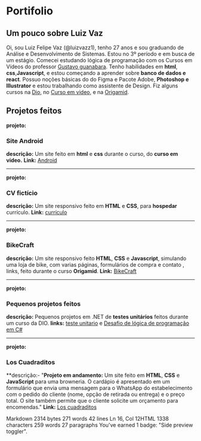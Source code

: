 
# Portifolio
## Um pouco sobre Luiz Vaz
Oi, sou Luiz Felipe Vaz (@luizvazz1), tenho 27 anos e sou graduando de Análise e Desenvolvimento de Sistemas. Estou no 3º período e em busca de um estágio.  Comecei estudando lógica de programação com os Cursos em Vídeos do professor   [Gustavo guanabara](https://www.cursoemvideo.com/). Tenho habilidades em  **html**, **css**,**Javascript**,  e estou começando a aprender sobre **banco de dados e react**. Possuo noções básicas do do Figma e Pacote Adobe, **Photoshop e Illustrator**  e estou trabalhando como assistente de Design.
Fiz alguns cursos na [Dio](https://www.dio.me/), no [Curso em video](https://www.cursoemvideo.com/), e na [Origamid](https://www.origamid.com/).

## Projetos feitos
**projeto:**
### Site Android
**descrição:** Um site feito em **html** e **css** durante o curso, do **curso em video.**
**Link:** [Android](https://luizzvaz.github.io/android/)

------------------------------

**projeto:**
### CV fictício
**descrição:** Um site responsivo feito em **HTML** e **CSS**, para **hospedar** currículo.
**Link:** [currículo](https://luizzvaz.github.io/cv.ficticio/)

-----------------------------
**projeto:**

### BikeCraft
**descrição:** Um site responsivo feito **HTML**, **CSS** e **Javascript**, simulando uma loja de bike, com varias páginas, formulários de compra e contato , links, feito durante o curso **Origamid**.
**Link:**
[BikeCraft](https://luizzvaz.github.io/projetoorigamid/)

----------
**projeto:**
### Pequenos projetos feitos
**descrição:** Pequenos projetos em .NET de **testes unitários** feitos durante um curso da DIO.
**links:**
[teste unitario](https://github.com/luizzvaz/trilha-net-testes-unitarios-desafio/tree/main/TestesUnitarios.Desafio.Tests) e [Desafio de lógica de programação em C#](https://github.com/luizzvaz/trilha-net-poo-desafio)

-------
**projeto:**

### Los Cuadraditos
**descrição:-   "**Projeto em andamento:**  Um site feito em  **HTML**,  **CSS**  e  **JavaScript**  para uma browneria. O cardápio é apresentado em um formulário que envia uma mensagem para o WhatsApp do estabelecimento com o pedido do cliente (nome, opção de retirada ou entrega) e o preço total. O site também permite que o cliente solicite um orçamento para encomendas."
**Link:** [Los cuadraditos](https://luizvazz1.github.io/brownie/)

Markdown 2314 bytes 271 words 42 lines Ln 16, Col 12HTML 1338 characters 259 words 27 paragraphs
You've earned 1 badge: "Side preview toggler".

